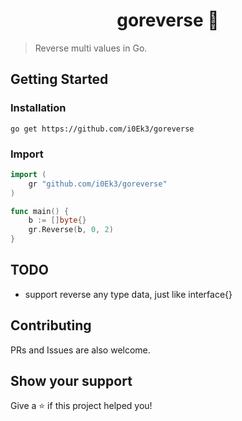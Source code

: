 <h1 align="center">goreverse 👋</h1>
<p>
</p>

> Reverse multi values in Go.

## Getting Started

### Installation

`go get https://github.com/i0Ek3/goreverse`

### Import

```Go
import (
    gr "github.com/i0Ek3/goreverse"
)

func main() {
    b := []byte{}
    gr.Reverse(b, 0, 2)
}

```

## TODO

- support reverse any type data, just like interface{}


## Contributing

PRs and Issues are also welcome.


## Show your support

Give a ⭐️ if this project helped you!

